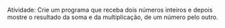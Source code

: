Atividade:
Crie um programa que receba dois números inteiros e depois mostre o resultado da soma e da multiplicação, de um número pelo outro.
